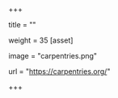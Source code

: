 

+++

title = ""

weight = 35 
[asset]

image = "carpentries.png"

url = "https://carpentries.org/"

+++

